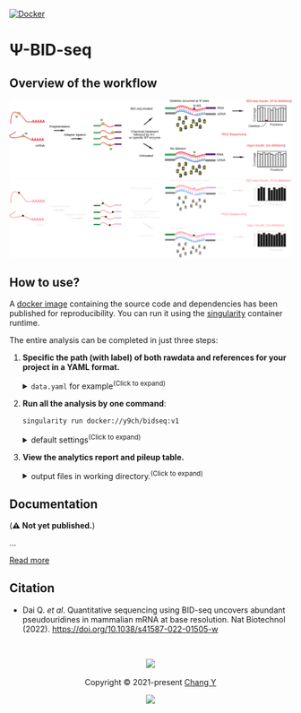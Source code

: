 [![Docker](https://img.shields.io/docker/pulls/y9ch/bidseq.svg)](https://hub.docker.com/r/y9ch/bidseq)

# &Psi;-BID-seq

## Overview of the workflow

<p align="center">
  <a href="https://bidseq.chuan.science/Overall-Workflow#gh-light-mode-only">
    <img src="./docs/scheme.svg" />
  </a>
  <a href="https://bidseq.chuan.science/Overall-Workflow#gh-dark-mode-only">
    <img src="./docs/scheme_dark.svg" />
  </a>
</p>

## How to use?

A [docker image](https://hub.docker.com/r/y9ch/bidseq) containing the source code and dependencies has been published for reproducibility. You can run it using the [singularity](https://sylabs.io/singularity) container runtime.

The entire analysis can be completed in just three steps:

1. **Specific the path (with label) of both rawdata and references for your project in a YAML format.**

   <details>
     <summary><code>data.yaml</code> for example<sup>(Click to expand)</sup></summary>

   ```yaml
   reference:
     contamination:
       fa: ../ref/contamination.fa
       bt2: ../ref/contamination
     genes:
       fa: ../ref/genes.fa
       fai: ../ref/genes.fa.fai
       bt2: ../ref/genes
     genome:
       fa: /data/reference/genome/Mus_musculus/GRCm39.fa
       fai: /data/reference/genome/Mus_musculus/GRCm39.fa.fai
       star: /data/reference/genome/Mus_musculus/star/GRCm39.release108

   samples:
     mESCWT-rep1-input:
       data:
         - R1: ../test/IP16.fastq.gz
       group: mESCWT
       treated: false
     mESCWT-rep1-treated:
       data:
         - R1: ../test/IP4.fastq.gz
       group: mESCWT
       treated: true
     mESCWT-rep2-treated:
       data:
         - R1: ../test/IP5.fastq.gz
       group: mESCWT
       treated: true
   ```

   You can copy and edit from this [template](test/data.yaml).
   _Read the [documentation](https://bidseq.chuan.science/Run-the-pipeline.html#refer-rawdata-and-references-in-the-configuration-file) on how to customize._

   </details>

2. **Run all the analysis by one command**:

   ```bash
   singularity run docker://y9ch/bidseq:v1
   ```

    <details>
      <summary>default settings<sup>(Click to expand)</sup></summary>

   - default config file: `data.yaml`
   - default output dir: `./workspace`
   - default jobs in parallel: `48`

   _Read the [documentation](https://bidseq.chuan.science/Run-the-pipeline.html#customized-analysis-parameters) on how to customize._

   </details>

3. **View the analytics report and pileup table.**

    <details>
      <summary>output files in working directory.<sup>(Click to expand)</sup></summary>

   - trimming, mapping, deduping reports are in `report_reads` folder
   - deleted sites for &Psi; sites detection are in `pileup_adjusted` folder
   </details>

## Documentation

(**⚠ Not yet published.**)

...

[Read more](https://bidseq.chuan.science)

## Citation

- Dai Q. _et al_. Quantitative sequencing using BID-seq uncovers abundant pseudouridines in mammalian mRNA at base resolution. Nat Biotechnol (2022). https://doi.org/10.1038/s41587-022-01505-w

&nbsp;

<p align="center">
  <img
    src="https://raw.githubusercontent.com/catppuccin/catppuccin/dev/assets/footers/gray0_ctp_on_line.svg?sanitize=true"
  />
</p>
<p align="center">
  Copyright &copy; 2021-present
  <a href="https://github.com/y9c" target="_blank">Chang Y</a>
</p>
<p align="center">
  <a href="https://github.com/y9c/pseudoU-BIDseq/blob/master/LICENSE"
    ><img
      src="https://img.shields.io/static/v1.svg?style=for-the-badge&label=License&message=GPLv3&logoColor=d9e0ee&colorA=282a36&colorB=c678dd"
  /></a>
</p>

